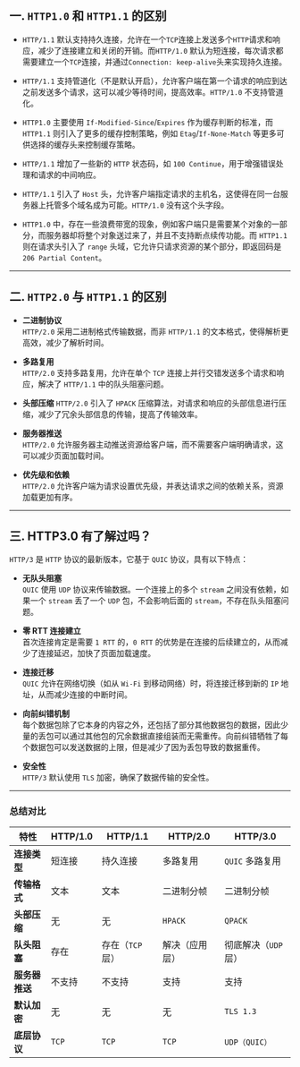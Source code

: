 ## 一. `HTTP1.0` 和 `HTTP1.1` 的区别

- `HTTP/1.1` 默认支持持久连接，允许在一个`TCP`连接上发送多个`HTTP`请求和响应，减少了连接建立和关闭的开销。而`HTTP/1.0` 默认为短连接，每次请求都需要建立一个`TCP`连接，并通过`Connection: keep-alive`头来实现持久连接。

- `HTTP/1.1` 支持管道化（不是默认开启），允许客户端在第一个请求的响应到达之前发送多个请求，这可以减少等待时间，提高效率。`HTTP/1.0` 不支持管道化。

- `HTTP1.0` 主要使用 `If-Modified-Since`/`Expires` 作为缓存判断的标准，而 `HTTP1.1` 则引入了更多的缓存控制策略，例如 `Etag`/`If-None-Match` 等更多可供选择的缓存头来控制缓存策略。

- `HTTP/1.1` 增加了一些新的 `HTTP` 状态码，如 `100 Continue`，用于增强错误处理和请求的中间响应。

- `HTTP/1.1` 引入了 `Host` 头，允许客户端指定请求的主机名，这使得在同一台服务器上托管多个域名成为可能。`HTTP/1.0` 没有这个头字段。
 
- `HTTP1.0` 中，存在一些浪费带宽的现象，例如客户端只是需要某个对象的一部分，而服务器却将整个对象送过来了，并且不支持断点续传功能。而 `HTTP1.1` 则在请求头引入了 `range` 头域，它允许只请求资源的某个部分，即返回码是 `206 Partial Content`。

---

## 二. `HTTP2.0` 与 `HTTP1.1` 的区别

- **二进制协议**  
  `HTTP/2.0` 采用二进制格式传输数据，而非 `HTTP/1.1` 的文本格式，使得解析更高效，减少了解析时间。

- **多路复用**  
  `HTTP/2.0` 支持多路复用，允许在单个 `TCP` 连接上并行交错发送多个请求和响应，解决了 `HTTP/1.1` 中的队头阻塞问题。

- **头部压缩**
  `HTTP/2.0` 引入了 `HPACK` 压缩算法，对请求和响应的头部信息进行压缩，减少了冗余头部信息的传输，提高了传输效率。

- **服务器推送**  
`HTTP/2.0` 允许服务器主动推送资源给客户端，而不需要客户端明确请求，这可以减少页面加载时间。

- **优先级和依赖**  
`HTTP/2.0` 允许客户端为请求设置优先级，并表达请求之间的依赖关系，资源加载更加有序。

---

## 三. HTTP3.0 有了解过吗？

`HTTP/3` 是 `HTTP` 协议的最新版本，它基于 `QUIC` 协议，具有以下特点：

- **无队头阻塞**  
`QUIC` 使用 `UDP` 协议来传输数据。一个连接上的多个 `stream` 之间没有依赖，如果一个 `stream` 丢了一个 `UDP` 包，不会影响后面的 `stream`，不存在队头阻塞问题。

- **零 RTT 连接建立**  
首次连接肯定是需要 `1 RTT` 的，`0 RTT` 的优势是在连接的后续建立的，从而减少了连接延迟，加快了页面加载速度。

- **连接迁移**  
`QUIC` 允许在网络切换（如从 `Wi-Fi` 到移动网络）时，将连接迁移到新的 `IP` 地址，从而减少连接的中断时间。

- **向前纠错机制**  
每个数据包除了它本身的内容之外，还包括了部分其他数据包的数据，因此少量的丢包可以通过其他包的冗余数据直接组装而无需重传。向前纠错牺牲了每个数据包可以发送数据的上限，但是减少了因为丢包导致的数据重传。

- **安全性**  
  `HTTP/3` 默认使用 `TLS` 加密，确保了数据传输的安全性。
---

### 总结对比

| 特性               | HTTP/1.0       | HTTP/1.1            | HTTP/2.0            | HTTP/3.0            |
|--------------------|----------------|---------------------|---------------------|---------------------|
| **连接类型**       | 短连接         | 持久连接            | 多路复用            | `QUIC` 多路复用       |
| **传输格式**       | 文本           | 文本                | 二进制分帧          | 二进制分帧          |
| **头部压缩**       | 无             | 无                  | `HPACK`              | `QPACK`             |
| **队头阻塞**       | 存在           | 存在（`TCP` 层）      | 解决（应用层）      | 彻底解决（`UDP` 层）  |
| **服务器推送**     | 不支持         | 不支持              | 支持                | 支持                |
| **默认加密**       | 无             | 无                  | 无                  | `TLS 1.3`           |
| **底层协议**       | `TCP`            | `TCP`                | `TCP`                 | `UDP（QUIC）`         |
